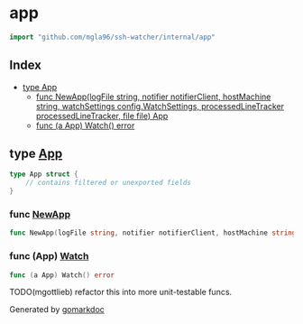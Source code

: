<!-- Code generated by gomarkdoc. DO NOT EDIT -->

# app

```go
import "github.com/mgla96/ssh-watcher/internal/app"
```

## Index

- [type App](<#App>)
  - [func NewApp\(logFile string, notifier notifierClient, hostMachine string, watchSettings config.WatchSettings, processedLineTracker processedLineTracker, file file\) App](<#NewApp>)
  - [func \(a App\) Watch\(\) error](<#App.Watch>)


<a name="App"></a>
## type [App](<https://github.com/Mgla96/ssh-watcher/blob/main/internal/app/app.go#L57-L64>)



```go
type App struct {
    // contains filtered or unexported fields
}
```

<a name="NewApp"></a>
### func [NewApp](<https://github.com/Mgla96/ssh-watcher/blob/main/internal/app/app.go#L46>)

```go
func NewApp(logFile string, notifier notifierClient, hostMachine string, watchSettings config.WatchSettings, processedLineTracker processedLineTracker, file file) App
```



<a name="App.Watch"></a>
### func \(App\) [Watch](<https://github.com/Mgla96/ssh-watcher/blob/main/internal/app/app.go#L147>)

```go
func (a App) Watch() error
```

TODO\(mgottlieb\) refactor this into more unit\-testable funcs.

Generated by [gomarkdoc](<https://github.com/princjef/gomarkdoc>)
